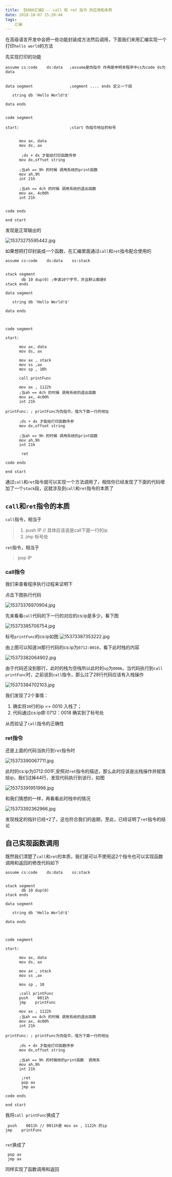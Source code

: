 ```yaml
---
title: 【8086汇编】-- call 和 ret 指令 的应用和本质
date: 2018-10-07 15:20:44
tags:
    汇编
---
```



在高级语言开发中会把一些功能封装成方法然后调用，下面我们来用汇编实现一个打印`hello world`的方法

<!-- more -->

先实现打印的功能

```
assume cs:code    ds:data   ;assume是伪指令 作用是申明本程序中cs为code ds为data


data segment                ;segment .... ends 定义一个段

   string db 'Hello World!$'  
    
data ends


code segment 
    
start:                      ;start 伪指令地址的标号

      
      mov ax, data
      mov ds, ax
          
       ;ds + dx 才能给打印函数传参
      mov dx,offset string
      
      ;当ah == 9h 的时候 调用系统的print函数 
      mov ah,9h  
      int 21h    
       
      ;当ah == 4ch 的时候 调用系统的退出函数
      mov ax, 4c00h
      int 21h

      
code ends

end start
```

发现是正常输出的

![15373275595442.jpg](https://upload-images.jianshu.io/upload_images/3279997-87175bd4507997b3.jpg?imageMogr2/auto-orient/strip%7CimageView2/2/w/1240)



如果想把打印封装成一个函数，在汇编里面通过`call`和`ret`指令配合使用的



```
assume cs:code    ds:data    ss:stack
   

stack segment
       db 10 dup(0) ;申请10个字节，并且默认都是0 
stack ends       

data segment

   string db 'Hello World!$'  
    
data ends



code segment 
    
start:
      
      mov ax, data
      mov ds, ax 
      
      mov ax , stack
      mov ss ,ax
      mov sp , 10h
      
      call printFunc    
                      
      mov ax , 1122h                
      ;当ah == 4ch 的时候 调用系统的退出函数
      mov ax, 4c00h
      int 21h

printFunc: ; printFunc为伪指令，值为下面一行的地址
      
      ;ds + dx 才能给打印函数传参
      mov dx,offset string
      
      ;当ah == 9h 的时候 调用系统的print函数 
      mov ah,9h  
      int 21h    
             
       ret      
      
code ends

end start

```




通过`call`和`ret`指令就可以实现一个方法调用了，相信你已经发现了下面的代码增加了一个`stack`段，这就涉及到`call`和`ret`指令的本质了

## `call`和`ret`指令的本质

`call`指令，相当于 

> 1. push IP // 具体应该说是call下面一行的ip
> 2. jmp 标号处

`ret`指令，相当于

> pop IP

### call指令
我们来查看程序执行过程来证明下

点击下图执行代码

![15373376970904.jpg](https://upload-images.jianshu.io/upload_images/3279997-506ba2888bfb3c09.jpg?imageMogr2/auto-orient/strip%7CimageView2/2/w/1240)

先来看看`call`代码的下一行的对应的cs:ip是多少，看下图

![15373385706754.jpg](https://upload-images.jianshu.io/upload_images/3279997-b4a8f06cafe156e9.jpg?imageMogr2/auto-orient/strip%7CimageView2/2/w/1240)



标号`printFunc`的cs:ip如图
![15373387353222.jpg](https://upload-images.jianshu.io/upload_images/3279997-63802b89d889a2f6.jpg?imageMogr2/auto-orient/strip%7CimageView2/2/w/1240)



由上图可以知道`30`那行代码的cs:ip为`0712:0010`，看下此时栈的内容

![15373382064902.jpg](https://upload-images.jianshu.io/upload_images/3279997-35e3d2c01960d92c.jpg?imageMogr2/auto-orient/strip%7CimageView2/2/w/1240)


由于代码还没到那行，此时的栈为空栈所以此时的`sp`为`000A`，当代码执行到`call printFunc`时，之前说到`call`指令，那么过了28行代码应该有入栈操作


![15373384702103.jpg](https://upload-images.jianshu.io/upload_images/3279997-51bfea23f3592986.jpg?imageMogr2/auto-orient/strip%7CimageView2/2/w/1240)

我们发现了2个事情：

1. 确实将`30`行的ip == 0010 入栈了；
2. 代码通过cs:ip即 0712：0018 确实到了标号处

从而验证了`call`指令的正确性

### ret指令

还是上面的代码当执行到`ret`指令时

![15373390067711.jpg](https://upload-images.jianshu.io/upload_images/3279997-51afc637980bee1a.jpg?imageMogr2/auto-orient/strip%7CimageView2/2/w/1240)


此时的cs:ip为0712:001F,安照对`ret`指令的描述，那么此时应该是出栈操作并赋值给ip，我们过掉44行，发现代码执行到该行，如图

![15373391951998.jpg](https://upload-images.jianshu.io/upload_images/3279997-43e9d290e8ea021d.jpg?imageMogr2/auto-orient/strip%7CimageView2/2/w/1240)


和我们猜想的一样，再看看此时栈中的情况

![15373392362966.jpg](https://upload-images.jianshu.io/upload_images/3279997-cec64959deae50c2.jpg?imageMogr2/auto-orient/strip%7CimageView2/2/w/1240)

发现栈定的指针已经+2了，这也符合我们的逾期，至此，已经证明了`ret`指令的结论

## 自己实现函数调用

既然我们清楚了`call`和`ret`的本质，我们是可以不使用这2个指令也可以实现函数调用和返回的修改代码如下


```
assume cs:code    ds:data    ss:stack
   

stack segment
       db 10 dup(0)
stack ends       

data segment

   string db 'Hello World!$'  
    
data ends



code segment 
    
start:
      
      mov ax, data
      mov ds, ax 
      
      mov ax , stack
      mov ss ,ax
      
      mov sp , 10
      
      ;call printFunc
      push    0011h
      jmp    printFunc
                      
      mov ax , 1122h                
      ;当ah == 4ch 的时候 调用系统的退出函数
      mov ax, 4c00h
      int 21h

printFunc: ; printFunc为伪指令，值为下面一行的地址
      
      ;ds + dx 才能给打印函数传参
      mov dx,offset string
      
      ;当ah == 9h 的时候统的print函数  调用系
      mov ah,9h  
      int 21h    
             
       ;ret
       pop ax
       jmp ax      
      
code ends

end start

```


我将`call printFunc`换成了 


```
 push    0011h // 0011h是 mov ax , 1122h 的ip
jmp    printFunc
      
```

`ret`换成了


```
 pop ax
 jmp ax  
```

同样实现了函数调用和返回
















